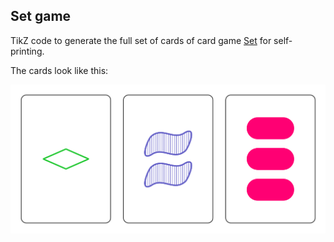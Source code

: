 ## Set game

TikZ code to generate the full set of cards of card game [Set](https://en.wikipedia.org/wiki/Set_(game)) for self-printing.

The cards look like this:

![Set game cards sample](set-game-cards-sample.svg)
